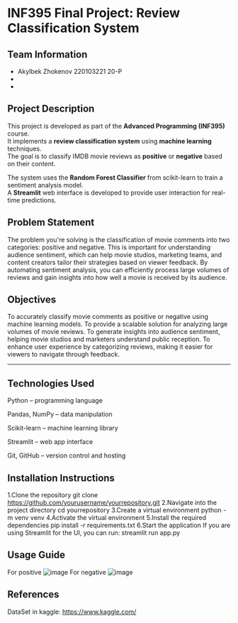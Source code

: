 # INF395 Final Project: Review Classification System

## Team Information

- Akylbek Zhokenov 220103221 20-P
- 
-  

## Project Description

This project is developed as part of the **Advanced Programming (INF395)** course.  
It implements a **review classification system** using **machine learning** techniques.  
The goal is to classify IMDB movie reviews as **positive** or **negative** based on their content.

The system uses the **Random Forest Classifier** from scikit-learn to train a sentiment analysis model.  
A **Streamlit** web interface is developed to provide user interaction for real-time predictions.

## Problem Statement

The problem you're solving is the classification of movie comments into two categories: positive and negative. This is important for understanding audience sentiment, which can help movie studios, marketing teams, and content creators tailor their strategies based on viewer feedback. By automating sentiment analysis, you can efficiently process large volumes of reviews and gain insights into how well a movie is received by its audience.

## Objectives

To accurately classify movie comments as positive or negative using machine learning models.
To provide a scalable solution for analyzing large volumes of movie reviews.
To generate insights into audience sentiment, helping movie studios and marketers understand public reception.
To enhance user experience by categorizing reviews, making it easier for viewers to navigate through feedback.

---

## Technologies Used
Python – programming language

Pandas, NumPy – data manipulation

Scikit-learn – machine learning library

Streamlit – web app interface

Git, GitHub – version control and hosting

## Installation Instructions
1.Clone the repository
git clone https://github.com/yourusername/yourrepository.git
2.Navigate into the project directory
cd yourrepository
3.Create a virtual environment
python -m venv venv
4.Activate the virtual environment
5.Install the required dependencies
pip install -r requirements.txt
6.Start the application If you are using Streamlit for the UI, you can run:
streamlit run app.py

## Usage Guide
For positive
![image](https://github.com/user-attachments/assets/e216ed38-a1d3-4c8a-a012-6eabf463922d)
For negative
![image](https://github.com/user-attachments/assets/b140a02b-a03a-4164-ba22-2396369cc07f)

## References
DataSet in kaggle: https://www.kaggle.com/
